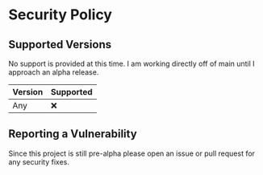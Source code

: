 # Security Policy

## Supported Versions

No support is provided at this time. I am working directly off of main until I approach an alpha release.

| Version | Supported          |
| ------- | ------------------ |
| Any     | :x:                |

## Reporting a Vulnerability

Since this project is still pre-alpha please open an issue or pull request for any security fixes.
